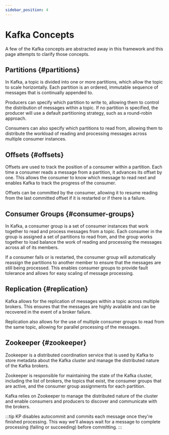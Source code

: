 ```yaml
---
sidebar_position: 4
---
```


# Kafka Concepts
A few of the Kafka concepts are abstracted away in this framework and this page attempts to clarify those concepts.

## Partitions {#partitions}
In Kafka, a topic is divided into one or more partitions, which allow the topic to scale horizontally. Each partition is an ordered, immutable sequence of messages that is continually appended to.

Producers can specify which partition to write to, allowing them to control the distribution of messages within a topic. If no partition is specified, the producer will use a default partitioning strategy, such as a round-robin approach.

Consumers can also specify which partitions to read from, allowing them to distribute the workload of reading and processing messages across multiple consumer instances.

## Offsets {#offsets}
Offsets are used to track the position of a consumer within a partition. Each time a consumer reads a message from a partition, it advances its offset by one. This allows the consumer to know which message to read next and enables Kafka to track the progress of the consumer.

Offsets can be committed by the consumer, allowing it to resume reading from the last committed offset if it is restarted or if there is a failure.

## Consumer Groups {#consumer-groups}
In Kafka, a consumer group is a set of consumer instances that work together to read and process messages from a topic. Each consumer in the group is assigned a set of partitions to read from, and the group works together to load balance the work of reading and processing the messages across all of its members.

If a consumer fails or is restarted, the consumer group will automatically reassign the partitions to another member to ensure that the messages are still being processed. This enables consumer groups to provide fault tolerance and allows for easy scaling of message processing.

## Replication {#replication}
Kafka allows for the replication of messages within a topic across multiple brokers. This ensures that the messages are highly available and can be recovered in the event of a broker failure.

Replication also allows for the use of multiple consumer groups to read from the same topic, allowing for parallel processing of the messages.

## Zookeeper {#zookeeper}
Zookeeper is a distributed coordination service that is used by Kafka to store metadata about the Kafka cluster and manage the distributed nature of the Kafka brokers.

Zookeeper is responsible for maintaining the state of the Kafka cluster, including the list of brokers, the topics that exist, the consumer groups that are active, and the consumer group assignments for each partition.

Kafka relies on Zookeeper to manage the distributed nature of the cluster and enable consumers and producers to discover and communicate with the brokers.

:::tip
KP disables autocommit and commits each message once they're finished processing.
This way we'll always wait for a message to complete processing (failing or succeeding) before committing.
:::
